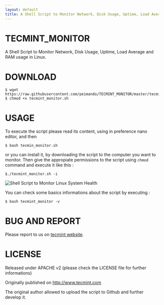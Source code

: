 ```yaml
---
layout: default
title: A Shell Script to Monitor Network, Disk Usage, Uptime, Load Average and RAM usage in Linux
---
```


# TECMINT_MONITOR
A Shell Script to Monitor Network, Disk Usage, Uptime, Load Average and RAM
usage in Linux. 

# DOWNLOAD
```
$ wget https://raw.githubusercontent.com/peimando/TECMINT_MONITOR/master/tecmint_monitor.sh
$ chmod +x tecmint_monitor.sh
```
# USAGE

To execute the script please read its content, using in preference nano editor, and then 

```
$ bash tecmin_monitor.sh 
```
or you can install it, by downloading the script to the computer you want to monitor. Then give the appropiate permissions to the script using ```chmod``` command  and execute it like this : 
```
$./tecmint_monitor.sh -i
```

![Shell Script to Monitor Linux System Health](http://www.tecmint.com/wp-content/uploads/2015/05/Linux-Health-Monitoring.png "Shell Script to Monitor Linux System Health")

You can check some basics informations about the script by executing : 
```
$ bash tecmint_monitor -v
```

# BUG AND REPORT 

Please report to us on [tecmint website](http://www.tecmint.com/linux-server-health-monitoring-script/).


# LICENSE

Released under APACHE v2 (please check the LICENSE file for further informations)

Originally published on http://www.tecmint.com

The original author allowed to upload the script to Github and further develop it.

